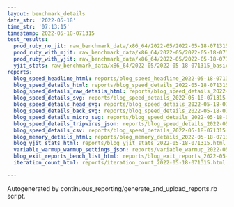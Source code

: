 ```yaml
---
layout: benchmark_details
date_str: '2022-05-18'
time_str: '07:13:15'
timestamp: 2022-05-18-071315
test_results:
  prod_ruby_no_jit: raw_benchmark_data/x86_64/2022-05/2022-05-18-071315_basic_benchmark_prod_ruby_no_jit.json
  prod_ruby_with_mjit: raw_benchmark_data/x86_64/2022-05/2022-05-18-071315_basic_benchmark_prod_ruby_with_mjit.json
  prod_ruby_with_yjit: raw_benchmark_data/x86_64/2022-05/2022-05-18-071315_basic_benchmark_prod_ruby_with_yjit.json
  yjit_stats: raw_benchmark_data/x86_64/2022-05/2022-05-18-071315_basic_benchmark_yjit_stats.json
reports:
  blog_speed_headline_html: reports/blog_speed_headline_2022-05-18-071315.html
  blog_speed_details_html: reports/blog_speed_details_2022-05-18-071315.html
  blog_speed_details_raw_details_html: reports/blog_speed_details_2022-05-18-071315.raw_details.html
  blog_speed_details_svg: reports/blog_speed_details_2022-05-18-071315.svg
  blog_speed_details_head_svg: reports/blog_speed_details_2022-05-18-071315.head.svg
  blog_speed_details_back_svg: reports/blog_speed_details_2022-05-18-071315.back.svg
  blog_speed_details_micro_svg: reports/blog_speed_details_2022-05-18-071315.micro.svg
  blog_speed_details_tripwires_json: reports/blog_speed_details_2022-05-18-071315.tripwires.json
  blog_speed_details_csv: reports/blog_speed_details_2022-05-18-071315.csv
  blog_memory_details_html: reports/blog_memory_details_2022-05-18-071315.html
  blog_yjit_stats_html: reports/blog_yjit_stats_2022-05-18-071315.html
  variable_warmup_warmup_settings_json: reports/variable_warmup_2022-05-18-071315.warmup_settings.json
  blog_exit_reports_bench_list_html: reports/blog_exit_reports_2022-05-18-071315.bench_list.html
  iteration_count_html: reports/iteration_count_2022-05-18-071315.html

---
```

Autogenerated by continuous_reporting/generate_and_upload_reports.rb script.
